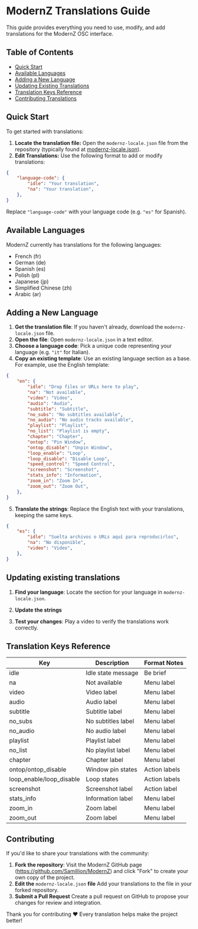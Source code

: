 # ModernZ Translations Guide

This guide provides everything you need to use, modify, and add translations for the ModernZ OSC interface.

## Table of Contents

- [Quick Start](#quick-start)
- [Available Languages](#available-languages)
- [Adding a New Language](#adding-a-new-language)
- [Updating Existing Translations](#updating-existing-translations)
- [Translation Keys Reference](#translation-keys-reference)
- [Contributing Translations](#contributing)

## Quick Start

To get started with translations:

1. **Locate the translation file:** Open the `modernz-locale.json` file from the repository (typically found at [modernz-locale.json](/extras/locale/modernz-locale.json)).
2. **Edit Translations:** Use the following format to add or modify translations:

```json
{
    "language-code": {
        "idle": "Your translation",
        "na": "Your translation",
    },
}
```

Replace `"language-code"` with your language code (e.g. `"es"` for Spanish).

## Available Languages

ModernZ currently has translations for the following languages:

- French (fr)
- German (de)
- Spanish (es)
- Polish (pl)
- Japanese (jp)
- Simplified Chinese (zh)
- Arabic (ar)

## Adding a New Language

1. **Get the translation file**: If you haven't already, download the `modernz-locale.json` file.
2. **Open the file**: Open `modernz-locale.json` in a text editor.
3. **Choose a language code**: Pick a unique code representing your language (e.g. `"it"` for Italian).
4. **Copy an existing template**: Use an existing language section as a base. For example, use the English template:

```json
{
    "en": {
        "idle": "Drop files or URLs here to play",
        "na": "Not available",
        "video": "Video",
        "audio": "Audio",
        "subtitle": "Subtitle",
        "no_subs": "No subtitles available",
        "no_audio": "No audio tracks available",
        "playlist": "Playlist",
        "no_list": "Playlist is empty",
        "chapter": "Chapter",
        "ontop": "Pin Window",
        "ontop_disable": "Unpin Window",
        "loop_enable": "Loop",
        "loop_disable": "Disable Loop",
        "speed_control": "Speed Control",
        "screenshot": "Screenshot",
        "stats_info": "Information",
        "zoom_in": "Zoom In",
        "zoom_out": "Zoom Out",
    },
}
```

5. **Translate the strings**: Replace the English text with your translations, keeping the same keys.

```json
{
    "es": {
        "idle": "Suelta archivos o URLs aquí para reproducirlos",
        "na": "No disponible",
        "video": "Video",
    },
}
```

## Updating existing translations

1. **Find your language**: Locate the section for your language in `modernz-locale.json`.

2. **Update the strings**

3. **Test your changes**: Play a video to verify the translations work correctly.

## Translation Keys Reference

| Key                      | Description             | Format Notes                |
| ------------------------ | ----------------------- | --------------------------- |
| idle                     | Idle state message      | Be brief                    |
| na                       | Not available           | Menu label                  |
| video                    | Video label             | Menu label                  |
| audio                    | Audio label             | Menu label                  |
| subtitle                 | Subtitle label          | Menu label                  |
| no_subs                  | No subtitles label      | Menu label                  |
| no_audio                 | No audio label          | Menu label                  |
| playlist                 | Playlist label          | Menu label                  |
| no_list                  | No playlist label       | Menu label                  |
| chapter                  | Chapter label           | Menu label                  |
| ontop/ontop_disable      | Window pin states       | Action labels               |
| loop_enable/loop_disable | Loop states             | Action labels               |
| screenshot               | Screenshot label        | Action label                |
| stats_info               | Information label       | Menu label                  |
| zoom_in                  | Zoom label              | Menu label                  |
| zoom_out                 | Zoom label              | Menu label                  |

## Contributing

If you'd like to share your translations with the community:

1. **Fork the repository**: Visit the ModernZ GitHub page (https://github.com/Samillion/ModernZ) and click "Fork" to create your own copy of the project.
2. **Edit the** `modernz-locale.json` **file** Add your translations to the file in your forked repository.
3. **Submit a Pull Request** Create a pull request on GitHub to propose your changes for review and integration.

Thank you for contributing ❤️ Every translation helps make the project better!
